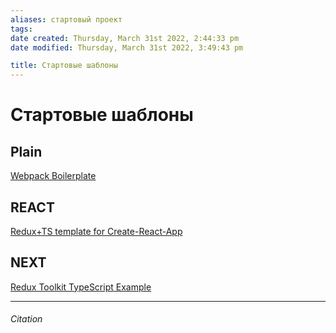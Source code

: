 ```yaml
---
aliases: стартовый проект
tags: 
date created: Thursday, March 31st 2022, 2:44:33 pm
date modified: Thursday, March 31st 2022, 3:49:43 pm

title: Стартовые шаблоны
---
```


# Стартовые шаблоны

## Plain

[Webpack Boilerplate](https://github.com/taniarascia/webpack-boilerplate)

## REACT

 [Redux+TS template for Create-React-App](https://github.com/reduxjs/cra-template-redux-typescript)

## NEXT

 [Redux Toolkit TypeScript Example](https://github.com/vercel/next.js/tree/canary/examples/with-redux)

---

###### Citation
